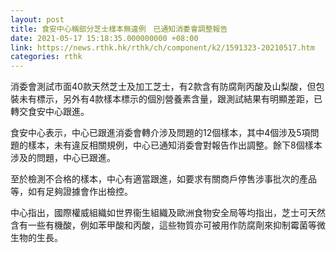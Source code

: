 ```yaml
---
layout: post
title: 食安中心稱部分芝士樣本無違例　已通知消委會調整報告
date: 2021-05-17 15:18:35.000000000 +08:00
link: https://news.rthk.hk/rthk/ch/component/k2/1591323-20210517.htm
categories: rthk
---
```


消委會測試市面40款天然芝士及加工芝士，有2款含有防腐劑丙酸及山梨酸，但包裝未有標示，另外有4款樣本標示的個別營養素含量，跟測試結果有明顯差距，已轉交食安中心跟進。

食安中心表示，中心已跟進消委會轉介涉及問題的12個樣本，其中4個涉及5項問題的樣本，未有違反相關規例，中心已通知消委會對報告作出調整。餘下8個樣本涉及的問題，中心已跟進。

至於檢測不合格的樣本，中心有適當跟進，如要求有關商戶停售涉事批次的產品等，如有足夠證據會作出檢控。

中心指出，國際權威組織如世界衞生組織及歐洲食物安全局等均指出，芝士可天然含有一些有機酸，例如苯甲酸和丙酸，這些物質亦可被用作防腐劑來抑制霉菌等微生物的生長。
